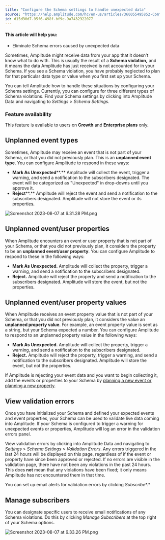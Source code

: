 ```yaml
---
title: "Configure the Schema settings to handle unexpected data"
source: "https://help.amplitude.com/hc/en-us/articles/360055495852-Configure-the-Schema-settings-to-handle-unexpected-data"
id: d15d30d7-05f6-498f-bf9c-9a7432322077
---
```


#### This article will help you:

* Eliminate Schema errors caused by unexpected data

Sometimes, Amplitude might receive data from your app that it doesn't know what to do with. This is usually the result of a **Schema violation,** and it means the data Amplitude has just received is not accounted for in your Schema. If you see a Schema violation, you have probably neglected to plan for that particular data type or value when you first set up your Schema.

You can tell Amplitude how to handle these situations by configuring your Schema settings. Currently, you can configure for three different types of Schema violations. Find your Schema settings by clicking into Amplitude Data and navigating to *Settings* > *Schema Settings.*

### Feature availability

This feature is available to users on **Growth** and **Enterprise plans** only.

## Unplanned event types

Sometimes, Amplitude may receive an event that is not part of your Schema, or that you did not previously plan. This is an **unplanned event type**. You can configure Amplitude to respond in these ways: 

* **Mark As Unexpected****.** Amplitude will collect the event, trigger a warning, and send a notification to the subscribers designated. The event will be categorized as "Unexpected" in drop-downs until you approve it.
* **Reject****.** Amplitude will reject the event and send a notification to the subscribers designated. Amplitude will not store the event or its properties.  
  
![Screenshot 2023-08-07 at 6.31.28 PM.png](/docs/output/img/data/screenshot-2023-08-07-at-6-31-28-pm-png.png)

## Unplanned event/user properties

When Amplitude encounters an event or user property that is not part of your Schema, or that you did not previously plan, it considers the property to be an **unplanned event/user property**. You can configure Amplitude to respond to these in the following ways: 

* **Mark As Unexpected.** Amplitude will collect the property, trigger a warning, and send a notification to the subscribers designated.
* **Reject.** Amplitude will reject the property and send a notification to the subscribers designated. Amplitude will store the event, but not the properties.

## Unplanned event/user property values

When Amplitude receives an event property value that is not part of your Schema, or that you did not previously plan, it considers the value an **unplanned property value**. For example, an event property value is sent as a string, but your Schema expected a number. You can configure Amplitude to respond to an unplanned property value in the following ways:

* **Mark As Unexpected.** Amplitude will collect the property, trigger a warning, and send a notification to the subscribers designated.
* **Reject.** Amplitude will reject the property, trigger a warning, and send a notification to the subscribers designated. Amplitude will store the event, but not the properties.

If Amplitude is rejecting your event data and you want to begin collecting it, add the events or properties to your Schema by [planning a new event or planning a new property](https://help.amplitude.com/hc/en-us/articles/5078731378203).

## View validation errors

Once you have initialized your Schema and defined your expected events and event properties, your Schema can be used to validate live data coming into Amplitude. If your Schema is configured to trigger a warning for unexpected events or properties, Amplitude will log an error in the validation errors panel. 

View validation errors by clicking into Amplitude Data and navigating to *Settings* > *Schema Settings* > *Validation Errors*. Any errors triggered in the last 24 hours will be displayed on this page, regardless of if the event or property have since been approved or rejected. If no errors are visible in the validation page, there have not been any violations in the past 24 hours. This does **not** mean that any violations have been fixed; it only means Amplitude has not encountered them in that time.

You can set up email alerts for validation errors by clicking *Subscribe**.*

## Manage subscribers

You can designate specific users to receive email notifications of any Schema violations. Do this by clicking *Manage Subscribers* at the top right of your Schema options.

![Screenshot 2023-08-07 at 6.33.26 PM.png](/docs/output/img/data/screenshot-2023-08-07-at-6-33-26-pm-png.png)
